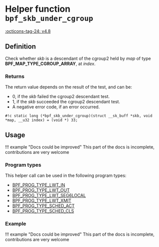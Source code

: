 # Helper function `bpf_skb_under_cgroup`

<!-- [FEATURE_TAG](bpf_skb_under_cgroup) -->
[:octicons-tag-24: v4.8](https://github.com/torvalds/linux/commit/747ea55e4f78fd980350c39570a986b8c1c3e4aa)
<!-- [/FEATURE_TAG] -->

## Definition

<!-- [HELPER_FUNC_DEF] -->
Check whether _skb_ is a descendant of the cgroup2 held by _map_ of type **BPF_MAP_TYPE_CGROUP_ARRAY**, at _index_.

### Returns

The return value depends on the result of the test, and can be:

* 0, if the _skb_ failed the cgroup2 descendant test.
* 1, if the _skb_ succeeded the cgroup2 descendant test.
* A negative error code, if an error occurred.


`#!c static long (*bpf_skb_under_cgroup)(struct __sk_buff *skb, void *map, __u32 index) = (void *) 33;`
<!-- [/HELPER_FUNC_DEF] -->

## Usage

!!! example "Docs could be improved"
    This part of the docs is incomplete, contributions are very welcome

### Program types

This helper call can be used in the following program types:

<!-- DO NOT EDIT MANUALLY -->
<!-- [HELPER_FUNC_PROG_REF] -->
 * [BPF_PROG_TYPE_LWT_IN](../program-type/BPF_PROG_TYPE_LWT_IN.md)
 * [BPF_PROG_TYPE_LWT_OUT](../program-type/BPF_PROG_TYPE_LWT_OUT.md)
 * [BPF_PROG_TYPE_LWT_SEG6LOCAL](../program-type/BPF_PROG_TYPE_LWT_SEG6LOCAL.md)
 * [BPF_PROG_TYPE_LWT_XMIT](../program-type/BPF_PROG_TYPE_LWT_XMIT.md)
 * [BPF_PROG_TYPE_SCHED_ACT](../program-type/BPF_PROG_TYPE_SCHED_ACT.md)
 * [BPF_PROG_TYPE_SCHED_CLS](../program-type/BPF_PROG_TYPE_SCHED_CLS.md)
<!-- [/HELPER_FUNC_PROG_REF] -->

### Example

!!! example "Docs could be improved"
    This part of the docs is incomplete, contributions are very welcome
